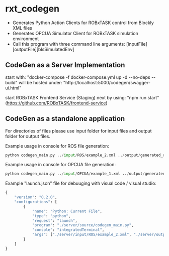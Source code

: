 # rxt_codegen
- Generates Python Action Clients for ROBxTASK control from Blockly XML files
- Generates OPCUA Simulator Client for ROBxTASK simulation environment
- Call this program with three command line arguments: [inputFile][outputFile][bIsSimulatedEnv]


## CodeGen as a Server Implementation

start with: "docker-compose -f docker-compose.yml up -d --no-deps --build"
will be hosted under: "http://localhost:5000/codegen/swagger-ui.html"

start ROBxTASK Frontend Service (Staging) next by using: "npm run start"
(https://github.com/ROBxTASK/frontend-service)


## CodeGen as a standalone application
For directories of files please use input folder for input files and output folder for output files. 

Example usage in console for ROS file generation: 

```python
python codegen_main.py ../input/ROS/example_2.xml ../output/generated_results/ false
```

Example usage in console for OPCUA file generation: 

```python
python codegen_main.py ../input/OPCUA/example_1.xml ../output/generated_results/ true
```

Example "launch.json" file for debuuging with visual code / visual studio:

```python
{
    "version": "0.2.0",
    "configurations": [
        {
            "name": "Python: Current File",
            "type": "python",
            "request": "launch",
            "program": "./server/source/codegen_main.py",
            "console": "integratedTerminal",
            "args": ["./server/input/ROS/example_2.xml", "./server/output/generated_results/", "false"]
        }
    ]
}
```
